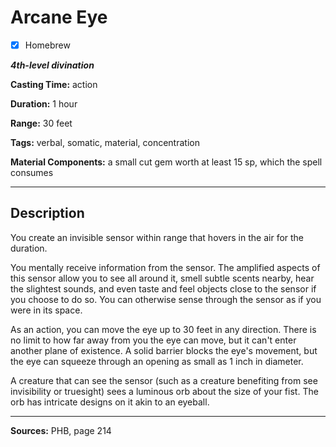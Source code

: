 # Arcane Eye

- [x] Homebrew

***4th-level divination***

**Casting Time:** action

**Duration:** 1 hour

**Range:** 30 feet

**Tags:** verbal, somatic, material, concentration

**Material Components:** a small cut gem worth at least 15 sp, which the spell consumes

---

## Description
You create an invisible sensor within range that hovers in the air for the duration.

You mentally receive information from the sensor.
The amplified aspects of this sensor allow you to see all around it, smell subtle scents nearby, hear the slightest sounds, and even taste and feel objects close to the sensor if you choose to do so.
You can otherwise sense through the sensor as if you were in its space.

As an action, you can move the eye up to 30 feet in any direction.
There is no limit to how far away from you the eye can move, but it can't enter another plane of existence.
A solid barrier blocks the eye's movement, but the eye can squeeze through an opening as small as 1 inch in diameter.

A creature that can see the sensor (such as a creature benefiting from see invisibility or truesight) sees a luminous orb about the size of your fist.
The orb has intricate designs on it akin to an eyeball.

---

**Sources:** PHB, page 214

<!-- QA Pass: Very Poor 👎 -->
